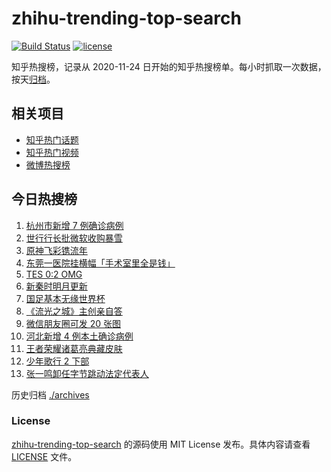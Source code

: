 # zhihu-trending-top-search

[![Build Status](https://github.com/justjavac/zhihu-trending-top-search/workflows/ci/badge.svg?branch=main)](https://github.com/justjavac/zhihu-trending-top-search/actions)
[![license](https://img.shields.io/github/license/justjavac/zhihu-trending-top-search)](https://github.com/justjavac/zhihu-trending-top-search/blob/main/LICENSE)

知乎热搜榜，记录从 2020-11-24 日开始的知乎热搜榜单。每小时抓取一次数据，按天[归档](./archives)。

## 相关项目

- [知乎热门话题](https://github.com/justjavac/zhihu-trending-hot-questions)
- [知乎热门视频](https://github.com/justjavac/zhihu-trending-hot-video)
- [微博热搜榜](https://github.com/justjavac/weibo-trending-hot-search)

## 今日热搜榜

<!-- BEGIN -->
<!-- 最后更新时间 Fri Jan 28 2022 01:12:32 GMT+0800 (China Standard Time) -->

1. [杭州市新增 7 例确诊病例](https://www.zhihu.com/search?q=杭州疫情)
1. [世行行长批微软收购暴雪](https://www.zhihu.com/search?q=微软暴雪)
1. [原神飞彩镌流年](https://www.zhihu.com/search?q=原神)
1. [东莞一医院挂横幅「手术室里全是钱」](https://www.zhihu.com/search?q=康华医院)
1. [TES 0:2 OMG](https://www.zhihu.com/search?q=tes)
1. [新秦时明月更新](https://www.zhihu.com/search?q=新秦时明月)
1. [国足基本无缘世界杯](https://www.zhihu.com/search?q=国足)
1. [《流光之城》主创亲自答](https://www.zhihu.com/search?q=流光之城)
1. [微信朋友圈可发 20 张图](https://www.zhihu.com/search?q=微信新功能)
1. [河北新增 4 例本土确诊病例](https://www.zhihu.com/search?q=河北疫情)
1. [王者荣耀诸葛亮典藏皮肤](https://www.zhihu.com/search?q=王者荣耀诸葛亮)
1. [少年歌行 2 下部](https://www.zhihu.com/search?q=少年歌行)
1. [张一鸣卸任字节跳动法定代表人](https://www.zhihu.com/search?q=张一鸣)

<!-- END -->

历史归档 [./archives](./archives)

### License

[zhihu-trending-top-search](https://github.com/justjavac/zhihu-trending-top-search)
的源码使用 MIT License 发布。具体内容请查看 [LICENSE](./LICENSE) 文件。
